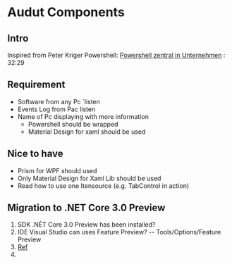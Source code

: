 ﻿# Audut Components

## Intro
Inspired from Peter Kriger  Powershell: 
[Powershell zentral in Unternehmen](https://www.youtube.com/watch?v=M9nekh5SC90) : 32:29

## Requirement
* Software from any Pc ´listen
* Events Log from Pac listen
* Name of Pc displaying with more information
	* Powershell should be wrapped
	* Material Design for xaml should be used

## Nice to have
* Prism  for WPF should used
* Only Material Design for Xaml Lib should be used
* Read how to use one Itensource (e.g. TabControl in action)

## Migration to .NET Core 3.0 Preview
1. SDK .NÉT Core 3.0 Preview has been installed?
2. IDE Visual Studio can uses Feature Preview? -- Tools/Options/Feature Preview
3. [Ref](https://docs.microsoft.com/de-de/dotnet/core/whats-new/dotnet-core-3-0#com-callable-components---windows-desktop)
4. 

